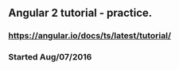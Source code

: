 ## Angular 2 tutorial - practice. 
### https://angular.io/docs/ts/latest/tutorial/
### Started Aug/07/2016


